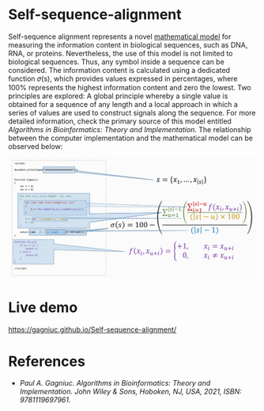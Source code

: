# Self-sequence-alignment

Self-sequence alignment represents a novel [mathematical model](https://figshare.com/articles/figure/Self-Sequence_Alignment_-_Implementation_vs_model_pdf/19205139) for measuring the information content in biological sequences, such as DNA, RNA, or proteins. Nevertheless, the use of this model is not limited to biological sequences. Thus, any symbol inside a sequence can be considered. The information content is calculated using a dedicated function 𝜎(s), which provides values expressed in percentages, where 100% represents the highest information content and zero the lowest. Two principles are explored: A global principle whereby a single value is obtained for a sequence of any length and a local approach in which a series of values are used to construct signals along the sequence. For more detailed information, check the primary source of this model entitled <i>Algorithms in Bioinformatics: Theory and Implementation</i>. The relationship between the computer implementation and the mathematical model can be observed below: 

<kbd><img src="https://github.com/Gagniuc/Self-sequence-alignment/blob/main/ssa.png?raw=true" /></kbd>

# Live demo

https://gagniuc.github.io/Self-sequence-alignment/

# References

- <i>Paul A. Gagniuc. Algorithms in Bioinformatics: Theory and Implementation. John Wiley & Sons, Hoboken, NJ, USA, 2021, ISBN: 9781119697961.</i>
